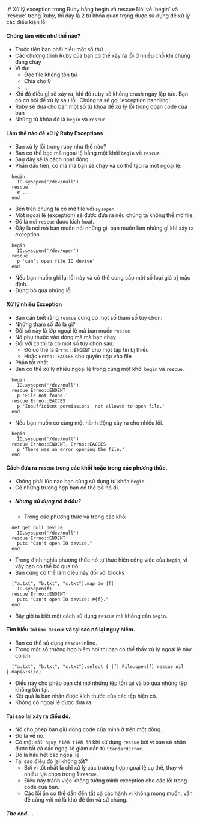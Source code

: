 .# Xử lý exception trong Ruby bằng begin và rescue
Nói về 'begin' và 'rescue' trong Ruby, thì đây là 2 từ khóa quan trọng được sử dụng để xử lý các điều kiện lỗi
#### Chúng làm việc như thế nào?
- Trước tiên bạn phải hiểu một số thứ
- Các chương trình Ruby của bạn có thể xảy ra lỗi ở nhiều chỗ khi chúng đang chạy
- Ví dụ:
    - Đọc file không tồn tại
    - Chia cho 0
    - ...
- Khi đó điều gì sẽ xảy ra, khi đó ruby sẽ không crash ngay lập tức. Bạn có cơ hội để xử lý sau lỗi.
Chúng ta sẽ gọi 'exception handling'.
- Ruby sẽ đưa cho bạn một số từ khóa để xử lý lỗi trong đoạn code của bạn
- Những từ khóa đó là `begin` và `rescue`
#### Làm thế nào để xử lý Ruby Exceptions
- Bạn xử lý lỗi trong ruby như thế nào?
- Bạn có thể bọc mã ngoại lệ bằng một khối `begin` và `rescue`
- Sau đây sẽ là cách hoạt động ...
- Phần đầu tiên, có mã mà bạn sẽ chạy và có thể tạo ra một ngoại lệ:
```
  begin
    IO.sysopen('/dev/null')
  rescue
    # ...
  end
```
- Bên trên chúng ta cố mở file với `sysopen`
- Một ngoại lệ (exception) sẽ được đưa ra nếu chúng ta không thể mở file.
- Đó là nơi `rescue` được kích hoạt.
- Đây là nơi mà bạn muốn nói những gì, bạn muốn làm những gì khi xảy ra exception.
```
  begin
    IO.sysopen('/dev/open')
  rescue
    p 'can't open file IO devive'
  end
```
- Nếu bạn muốn ghi lại lỗi này và có thể cung cấp một số loại giá trị mặc định.
- Đừng bỏ qua những lỗi
#### Xử lý nhiều Exception
- Bạn cần biết rằng `rescue` cũng có một số tham số tùy chọn:
- Những tham số đó là gì?
- Đối số này là lớp ngoại lệ mà bạn muốn `rescue`
- Nó phụ thuộc vào dòng mã mà bạn chạy
- Đối với `IO` thì ta có một số tùy chọn sau:
    - Đó có thể là `Errno::ENOENT` cho một tập tin bị thiếu
    - Hoặc `Errno::EACCES` cho quyền cập vào file
- Phần tốt nhất
- Bạn có thể xử lý nhiều ngoại lệ trong cùng một khối `begin` và `rescue`.
```
  begin
    IO.sysopen('/dev/null')
  rescue Errno::ENOENT
    p 'File not found.'
  rescue Errno::EACCES
    p 'Insufficient permissions, not allowed to open file.'
  end
```
- Nếu bạn muốn có cùng một hành động xảy ra cho nhiều lỗi.
```
  begin
    IO.sysopen('/dev/null')
  rescue Errno::ENOENT, Errno::EACCES
    p 'There was an error opening the file.'
  end
```
#### Cách đưa ra `rescue` trong các khối hoặc trong các phương thức.
- Không phải lúc nào bạn cũng sử dụng từ khóa `begin`.
- Có những trường hợp bạn có thể bỏ nó đi.
- ##### Nhưng sử dụng nó ở đâu?
    - Trong các phương thức và trong các khối
```
  def get_null_device
    IO.sysopen('/dev/null')
  rescue Errno::ENOENT
    puts "Can't open IO device."
  end
```
- Trong định nghĩa phương thức nó tự thực hiện công việc của `begin`, vì vậy bạn có thể bỏ qua nó.
- Bạn cũng có thể làm điều này đối với blocks
```
  ["a.txt", "b.txt", "c.txt"].map do |f|
    IO.sysopen(f)
  rescue Errno::ENOENT
    puts "Can't open IO device: #{f}."
  end
```
- Bây giờ ta biết một cách sử dụng `rescue` mà không cần `begin`.
#### Tìm hiều `Inline Rescue` và tại sao nó lại nguy hiểm.
- Bạn có thể sử dụng `rescue` inline.
- Trong một số trường hợp hiếm hoi thì bạn có thể thấy xử lý ngoại lệ này có ích
```
  ["a.txt", "b.txt", "c.txt"].select { |f| File.open(f) rescue nil }.map(&:size)
```
- Điều này cho phép bạn chỉ mở những tệp tồn tại và bỏ qua những tệp không tồn tại.
- Kết quả là bạn nhận được kích thước của các tệp hiện có.
- Không có ngoại lệ được đưa ra.
#### Tại sao lại xảy ra điều đó.
- Nó cho phép bạn giữ dòng code của mình ở trên một dòng.
- Đó là về nó.
- Có một `mối nguy hiểm tiềm ẩn` khi sử dụng `rescue` bởi vì bạn sẽ nhận được tất cả các ngoại lệ giảm dần từ `StandardError`.
- Đó là hầu hết các ngoại lệ.
- Tại sao điều đó lại không tốt?
    - Bởi vì tốt nhất là chỉ xử lý các trường hợp ngoại lệ cụ thể, thay vì nhiều lựa chọn trong 1 `rescue`.
    - Điều này tránh việc không tường minh exception cho các lỗi trong code của bạn.
    - Các lỗi ẩn có thể dẫn đến tất cả các hành vi không mong muốn, vấn đề cùng với nó là khó để tìm và sử chúng.
##### The end ...